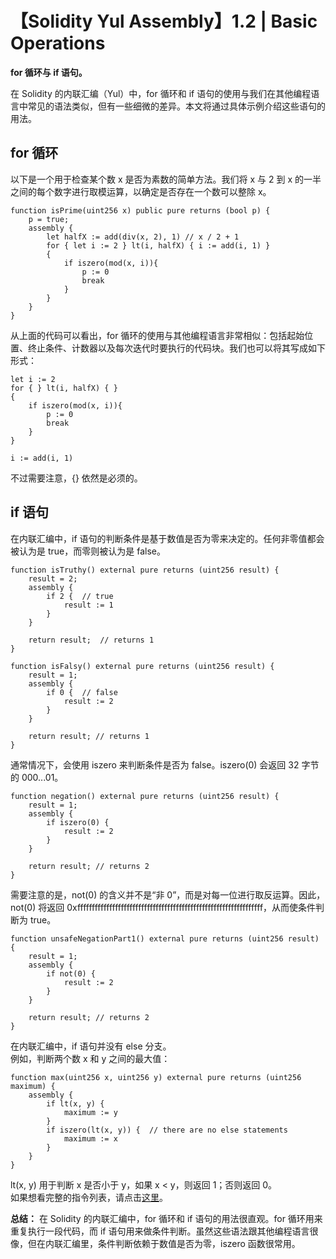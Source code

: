 # 【Solidity Yul Assembly】1.2 | Basic Operations

**for 循环与 if 语句。**

在 Solidity 的内联汇编（Yul）中，for 循环和 if 语句的使用与我们在其他编程语言中常见的语法类似，但有一些细微的差异。本文将通过具体示例介绍这些语句的用法。  
## for 循环
以下是一个用于检查某个数 x 是否为素数的简单方法。我们将 x 与 2 到 x 的一半之间的每个数字进行取模运算，以确定是否存在一个数可以整除 x。  
``` solidity
function isPrime(uint256 x) public pure returns (bool p) {
    p = true;
    assembly {
        let halfX := add(div(x, 2), 1) // x / 2 + 1
        for { let i := 2 } lt(i, halfX) { i := add(i, 1) }
        {
            if iszero(mod(x, i)){
                p := 0
                break 
            }
        }
    }
}
```
从上面的代码可以看出，for 循环的使用与其他编程语言非常相似：包括起始位置、终止条件、计数器以及每次迭代时要执行的代码块。我们也可以将其写成如下形式：  
``` solidity
let i := 2
for { } lt(i, halfX) { }
{
    if iszero(mod(x, i)){
        p := 0
        break 
    }
}

i := add(i, 1)
```
不过需要注意，{} 依然是必须的。  

## if 语句
在内联汇编中，if 语句的判断条件是基于数值是否为零来决定的。任何非零值都会被认为是 true，而零则被认为是 false。  
``` solidity
function isTruthy() external pure returns (uint256 result) {
    result = 2;
    assembly {
        if 2 {  // true
            result := 1
        }
    }

    return result;  // returns 1
}

function isFalsy() external pure returns (uint256 result) {
    result = 1;
    assembly {
        if 0 {  // false
            result := 2
        }
    }

    return result; // returns 1
}
```
通常情况下，会使用 iszero 来判断条件是否为 false。iszero(0) 会返回 32 字节的 000...01。  
``` solidity
function negation() external pure returns (uint256 result) {
    result = 1;
    assembly {
        if iszero(0) {
            result := 2
        }
    }

    return result; // returns 2
}
```
需要注意的是，not(0) 的含义并不是“非 0”，而是对每一位进行取反运算。因此，not(0) 将返回 0xffffffffffffffffffffffffffffffffffffffffffffffffffffffffffffffff，从而使条件判断为 true。   
``` solidity
function unsafeNegationPart1() external pure returns (uint256 result) {
    result = 1;
    assembly {
        if not(0) {
            result := 2 
        }
    }

    return result; // returns 2
}
```

在内联汇编中，if 语句并没有 else 分支。  
例如，判断两个数 x 和 y 之间的最大值：  
``` solidity
function max(uint256 x, uint256 y) external pure returns (uint256 maximum) {
    assembly {
        if lt(x, y) {
            maximum := y
        }
        if iszero(lt(x, y)) {  // there are no else statements
            maximum := x   
        }
    }
}
```
lt(x, y) 用于判断 x 是否小于 y，如果 x < y，则返回 1；否则返回 0。  
如果想看完整的指令列表，请点击[这里](https://docs.soliditylang.org/en/develop/yul.html#evm-dialect)。

**总结：**
在 Solidity 的内联汇编中，for 循环和 if 语句的用法很直观。for 循环用来重复执行一段代码，而 if 语句用来做条件判断。虽然这些语法跟其他编程语言很像，但在内联汇编里，条件判断依赖于数值是否为零，iszero 函数很常用。